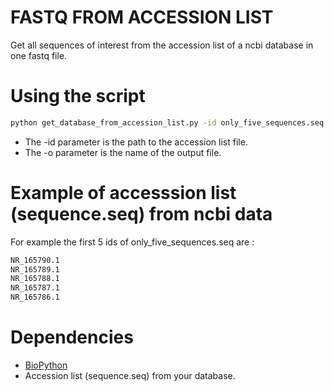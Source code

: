# FASTQ FROM ACCESSION LIST
Get all sequences of interest from the accession list of a ncbi database in one fastq file.

# Using the script
```bash
python get_database_from_accession_list.py -id only_five_sequences.seq -o result
```
* The -id parameter is the path to the accession list file.
* The -o parameter is the name of the output file.

# Example of accesssion list (sequence.seq) from ncbi data
For example the first 5 ids of only_five_sequences.seq are :
```bash
NR_165790.1
NR_165789.1
NR_165788.1
NR_165787.1
NR_165786.1
```

# Dependencies
* [BioPython](https://biopython.org/)
* Accession list (sequence.seq) from your database.
